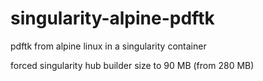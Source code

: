 # singularity-alpine-pdftk
pdftk from alpine linux in a singularity container

forced singularity hub builder size to 90 MB (from 280 MB)
